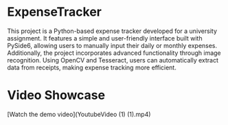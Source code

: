 # ExpenseTracker
This project is a Python-based expense tracker developed for a university assignment. It features a simple and user-friendly interface built with PySide6, allowing users to manually input their daily or monthly expenses. Additionally, the project incorporates advanced functionality through image recognition. Using OpenCV and Tesseract, users can automatically extract data from receipts, making expense tracking more efficient. 

# Video Showcase
[Watch the demo video](YoutubeVideo (1) (1).mp4)

